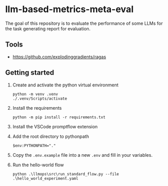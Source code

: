 # llm-based-metrics-meta-eval
The goal of this repository is to evaluate the performance of some LLMs for the task generating report for evaluation.

## Tools 
- https://github.com/explodinggradients/ragas

## Getting started

1. Create and activate the python virtual environment
   ```
   python -m venv .venv
   ./.venv/Scripts/activate
   ```

2. Install the requirements
   ```
   python -m pip install -r requirements.txt
   ```

3. Install the VSCode promptflow extension

4. Add the root directory to pythonpath 
   ```
   $env:PYTHONPATH="."
   ```

5. Copy the `.env.example` file into  a new `.env` and fill in your variables.


6. Run the hello-world flow
   ```
   python .\llmops\src\run_standard_flow.py --file .\hello_world_experiment.yaml
   ```
